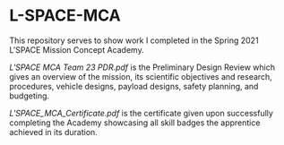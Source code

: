# L-SPACE-MCA
This repository serves to show work I completed in the Spring 2021 L'SPACE Mission Concept Academy.

*L'SPACE MCA Team 23 PDR.pdf* is the Preliminary Design Review which gives an overview of the mission, its scientific objectives and research, procedures, vehicle designs, payload designs, safety planning, and budgeting.

*L'SPACE_MCA_Certificate.pdf* is the certificate given upon successfully completing the Academy showcasing all skill badges the apprentice achieved in its duration.
